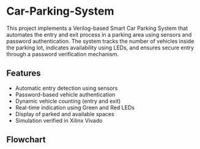 # Car-Parking-System
This project implements a Verilog-based Smart Car Parking System that automates the entry and exit process in a parking area using sensors and password authentication.
The system tracks the number of vehicles inside the parking lot, indicates availability using LEDs, and ensures secure entry through a password verification mechanism.

## Features
- Automatic entry detection using sensors
- Password-based vehicle authentication
- Dynamic vehicle counting (entry and exit)
- Real-time indication using Green and Red LEDs
- Display of parked and available spaces
- Simulation verified in Xilinx Vivado

## Flowchart
